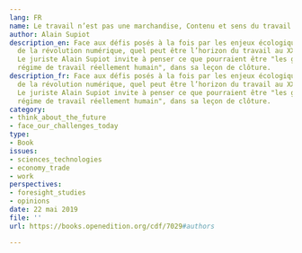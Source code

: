 ```yaml
---
lang: FR
name: Le travail n’est pas une marchandise, Contenu et sens du travail au xxie siècle
author: Alain Supiot
description_en: Face aux défis posés à la fois par les enjeux écologiques et les effets
  de la révolution numérique, quel peut être l’horizon du travail au XXIe siècle?
  Le juriste Alain Supiot invite à penser ce que pourraient être "les germes d'un
  régime de travail réellement humain", dans sa leçon de clôture.
description_fr: Face aux défis posés à la fois par les enjeux écologiques et les effets
  de la révolution numérique, quel peut être l’horizon du travail au XXIe siècle?
  Le juriste Alain Supiot invite à penser ce que pourraient être "les germes d'un
  régime de travail réellement humain", dans sa leçon de clôture.
category:
- think_about_the_future
- face_our_challenges_today
type:
- Book
issues:
- sciences_technologies
- economy_trade
- work
perspectives:
- foresight_studies
- opinions
date: 22 mai 2019
file: ''
url: https://books.openedition.org/cdf/7029#authors

---
```

